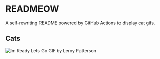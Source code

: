 # READMEOW

A self-rewriting README powered by GitHub Actions to display cat gifs.

## Cats

![Im Ready Lets Go GIF by Leroy Patterson](https://media4.giphy.com/media/CjmvTCZf2U3p09Cn0h/200.gif?cid=9acd02daiy3pahtkpv20uy1aycixu30tlodo9iau8cnwf045&ep=v1_gifs_search&rid=200.gif&ct=g)
